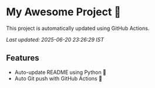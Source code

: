# My Awesome Project 🚀

This project is automatically updated using GitHub Actions.

_Last updated: 2025-06-20 23:26:29 IST_

## Features
- Auto-update README using Python 🐍
- Auto Git push with GitHub Actions 🤖
